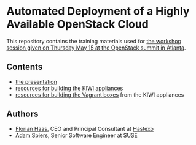 # Automated Deployment of a Highly Available OpenStack Cloud

This repository contains the training materials used for
[the workshop session given on Thursday May 15 at the OpenStack summit in
Atlanta](http://openstacksummitmay2014atlanta.sched.org/event/d3db2188dfed4459f8fbd03f5b405b81).

## Contents

* [the presentation](presentation/)
* [resources for building the KIWI appliances](kiwi/)
* [resources for building the Vagrant boxes](vagrant/) from the KIWI appliances

## Authors

*   [Florian Haas](http://openstacksummitmay2014atlanta.sched.org/speaker/fghaas),
    CEO and Principal Consultant at [Hastexo](http://hastexo.com)
*   [Adam Spiers](http://openstacksummitmay2014atlanta.sched.org/speaker/aspiers),
    Senior Software Engineer at [SUSE](http://suse.com/cloud)
